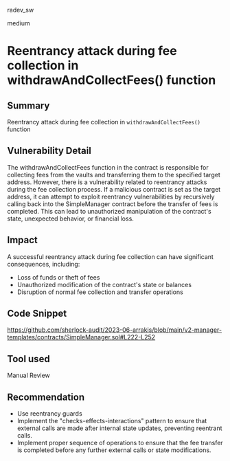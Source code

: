 radev_sw

medium

# Reentrancy attack during fee collection in withdrawAndCollectFees() function

## Summary
Reentrancy attack during fee collection in `withdrawAndCollectFees()` function

## Vulnerability Detail
The withdrawAndCollectFees function in the contract is responsible for collecting fees from the vaults and transferring them to the specified target address. However, there is a vulnerability related to reentrancy attacks during the fee collection process. If a malicious contract is set as the target address, it can attempt to exploit reentrancy vulnerabilities by recursively calling back into the SimpleManager contract before the transfer of fees is completed. This can lead to unauthorized manipulation of the contract's state, unexpected behavior, or financial loss.

## Impact
A successful reentrancy attack during fee collection can have significant consequences, including:
- Loss of funds or theft of fees
- Unauthorized modification of the contract's state or balances
- Disruption of normal fee collection and transfer operations

## Code Snippet
https://github.com/sherlock-audit/2023-06-arrakis/blob/main/v2-manager-templates/contracts/SimpleManager.sol#L222-L252

## Tool used
Manual Review

## Recommendation
- Use reentrancy guards
- Implement the "checks-effects-interactions" pattern to ensure that external calls are made after internal state updates, preventing reentrant calls.
- Implement proper sequence of operations to ensure that the fee transfer is completed before any further external calls or state modifications.
